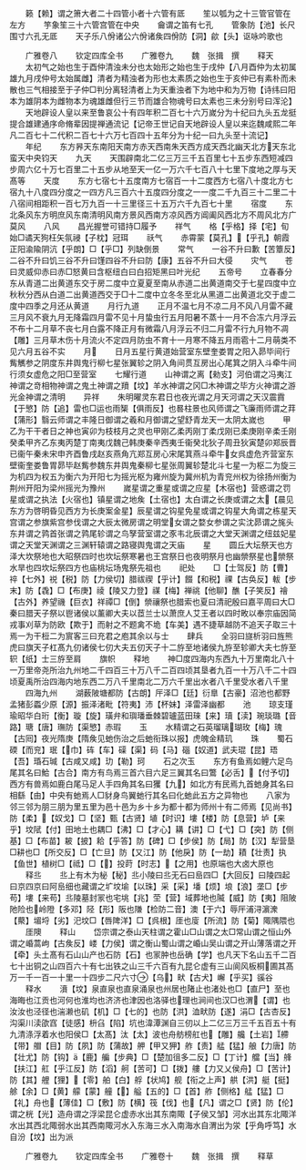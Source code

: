 <!-- { "loadSidebar": true } -->
　　籁【赖】谓之箫大者二十四管小者十六管有厎
　　笙以瓠为之十三管官管在左方
　　竽象笙三十六管宫管在中央
　　龠谓之笛有七孔
　　管象防【池】长尺围寸六孔无厎
　　天子乐八佾诸公六佾诸矦四佾防【洞】歈【头】讴咏吟歌也

　　广雅卷八
　　钦定四库全书
　　广雅卷九
　　魏　张揖　撰
　　释天
　　太初气之始也生于酉仲清浊未分也太始形之始也生于戌仲【八月酉仲为太初属雄九月戌仲号太始属雌】清者为精浊者为形也太素质之始也生于亥仲已有素朴而未散也三气相接至于子仲□判分离轻清者上为天重浊者下为地中和为万物【诗纬曰阳本为雄阴本为雌物本为魂雄雌但行三节而雄合物魂号曰太素也三未分别号曰浑沦】
　　天地辟设人皇以来至鲁哀公十有四年积二百七十六万嵗分为十纪曰九头五龙挺提合雄建通序命脩辈因提禅通流记【记帝王世记自天地辟设人皇以来迄魏咸熙二年凡二百七十二代积二百七十六万七百四十五年分为十纪一曰九头至十流记】
　　年纪
　　东方昦天东南阳天南方赤天西南朱天西方成天西北幽天北方天东北蛮天中央钧天
　　九天
　　天围辟南北二亿三万三千五百里七十五步东西短减四步周六亿十万七百里二十五步从地至天一亿一万六千七百八十七里下度地之厚与天髙等
　　天度
　　东方七宿七十五度南方七宿百一十二度西方七宿八十度北方七宿九十八度四分度之一四方凡三百六十五度四分度之一一度二千九百三十二里二十八宿间相距积一百七万九百一十三里径三十五万六千九百七十里
　　宿度
　　东北条风东方明庶风东南清明风南方景风西南方凉风西方阊阖风西北方不周风北方广莫风
　　八风
　　昌光握誉可错持□履予
　　祥气
　　格【乎格】择【宅】旬始□谲天狗枉矢氛祲【子枕】冠珥
　　祅气
　　赤霄蒙【莫孔】【乎孔】朝霞正阳渝隃阴沆【乎朗】□【乎□】列缺倒景
　　常气
　　一谷不升曰歉【苦簟反】二谷不升曰饥三谷不升曰馑四谷不升曰防【康】五谷不升曰大侵
　　灾气
　　苍曰灵威仰赤曰赤□怒黄曰含枢纽白曰白招矩黑曰叶光纪
　　五帝号
　　立春春分东从青道二出黄道东交于房二度中立夏夏至南从赤道二出黄道南交于七星四度中立秋秋分西从白道二出黄道西交于□十二度中立冬冬至北从黑道二出黄道北交于虚二度中四季之月还从黄道
　　月行九道
　　正月不温七月不凉二月不风八月雷不藏三月风不衰九月无降霜四月雷不见十月蛰虫行五月阳暑不蒸十一月不合冻六月浮云不布十二月草不丧七月白露不降正月有微霜八月浮云不归二月雷不行九月物不凋【雕】三月草木伤十月流火不定四月防虫不育十一月寒不降五月雨雹十二月萌类不见六月五谷不实
　　月
　　日月五星行黄道始营室东壁奎娄胃之阳入昴毕间行觜觽参之阴度东井舆鬼行柳七星张翼轸之阴入角间贯互房出心尾箕之阴入斗牵牛间行须女虚危之阳□至营室
　　七耀行道
　　山神谓之离【勑支】河伯谓之冯夷江神谓之竒相物神谓之鬼土神谓之羵【坟】羊水神谓之冈□木神谓之毕方火神谓之游光金神谓之清明
　　异祥
　　朱明曜灵东君日也夜光谓之月天河谓之天汉震霣【于慜】防【追】雷也□运也雨榘【俱雨反】也晷柱景也风师谓之飞廉雨师谓之荓【蒲形】翳云师谓之丰隆日御谓之羲和月御谓之望舒青龙天一太阴太嵗也
　　甲乙为干干者日之神也寅卯为枝枝月之灵也甲刚乙柔丙刚丁柔戊刚已柔庚刚辛柔壬刚癸柔甲齐乙东夷丙楚丁南夷戊魏己韩庚秦辛西夷壬衞癸北狄子周丑狄寅楚卯郑辰晋已衞午秦未宋申齐酉鲁戌赵亥燕角亢郑互房心宋尾箕燕斗牵牛女呉虚危齐营室东壁衞奎娄鲁胃昴毕赵觜参魏东井舆鬼秦柳七星张周翼轸楚北斗七星一为枢二为旋三为机四为权五为衡六为开阳七为摇光枢为雍州旋为冀州机为青兖州权为徐扬州衡为荆州开阳为梁州摇光为豫州
　　嵗星谓之重星或谓之应星【木宿也】营惑谓之罚星或谓之执法【火宿也】镇星谓之地矦【土宿也】太白谓之长庚或谓之太【晨见东方为啓明昏见西方为长庚案金星】辰星谓之钩星免星或谓之钩星大角谓之栋星天宫谓之参旗紫宫参伐谓之大辰太微房谓之明堂女谓之婺女参谓之实沈昴谓之旄头东井谓之鹑首张谓之鹑尾轸谓之鸟孥营室谓之豕韦北辰谓之大堂天渊谓之纽兹妃星谓之天堂天渊谓之三渊轩辕谓之路寝舆鬼谓之天庙
　　星
　　圆丘大坛祭天也方泽大坎祭地也大昭祭四时也坎坛祭寒暑也王宫祭日也夜明祭月也幽禜祭星也禜祭水旱也四坎坛祭四方也庙桃坛场鬼祭先祖也
　　祀处
　　□【士驾反】防【曹】祽【七外】祱【税】防【力侯切】腊祓禊【乎计】餟【和税】祼【古奂反】軷【步末】防【毳】□【布庚】祾【陵又力登】禖【梅】禅祧【他聊】醮【子笑反】禬【古外】养望禨【巨衣】祥禫□【倒】禜禳祭也腊索也夏曰清祀殷曰嘉平周曰大□秦曰腊天子祭以鬯诸侯以薰卿大夫以茝兰士以萧庶人艾王者以四时畋以奉宗庙因简戎事刈草为防欧【欺于】而射之不题禽不垝【车美】遇不捷草越防不追天子取三十焉一为干梪二为賔客三曰充君之庖其余以与士
　　肆兵
　　全羽曰旞析羽曰旌熊虎曰旗天子杠髙九仞诸侯七仞大夫五仞天子十二斿至地诸侯九斿至轸卿大夫七斿至轵【纸】士三斿至肩
　　旗帜
　　释地
　　神□度四海内东西九十万里南北八十一万里帝尧所治九州地二千四百三十万八千二百四顷其垦者九百一十万八千二十四顷夏禹所治四海内地东西二万八千里南北二万六千里出水者八千里受水者八千里
　　四海九州
　　湖薮陂塘都防【古朗】厈泽□【廷】衍臯【古豪】沼池也都野孟猪彭蟸少原【源】振泽渚毗【符夷】沛【杯妹】泽雷泽幽都
　　池
　　琼支瑾瑜昭华白珩【衡】璇【旋】璜弁和璵璠垂棘碧瓐蓝田琜【来】瓄【渎】琬琰璐【音路】瑭【唐】璑防【渠慜】赤瑕
　　玉
　　水精谓之石英瑠璃瑚玫【梅】瑰【古囘】夜光隋庚【隋矦见虵伤治之后虵衔珠以报】虎魄金精玑
　　珠
　　蜀石碝【而兖】珉【巾】砗【车】磲【渠】码【马】碯【奴道】武夫琨【昆】珸【吾】琘石瑊【古咸又咸】玏【勒】珂
　　石之次玉
　　东方有鱼焉如鲤六足鸟尾其名曰鮯【古合】南方有鸟焉三首六目六足三翼其名曰鷩【必舌】【付予切】西方有兽焉如鹿白尾马足人手四角其名曰玃【九】如北方有民焉九首虵身其名曰相繇【由】中央有虵焉人□豺身鸟翼虵行其名曰化虵此五方之异物也
　　八家为邻三邻为朋三朋为里五里为邑十邑为乡十乡为都十都为师州十有二师焉【见尚书】防【柔】【奴戈】□【坚】甄【古贤】埴【时识】塿【楼】防【息营】垆【来乎】坟陚【付】田地土也耦□【沸】□【才心】耩【讲】□【弋】□【突】防【侧基】□【布苗】耚【披】耠【乎答】防【碑】□【步侯】防【局】防【汉】犁营垦□耕也□【所交反】□【亡旦】防【又江】防【他戾】防【一劫】耫【壮责】执【鱼世】植树□【祗】□【】投莳【时志】【之用】也原端也大卤大原也
　　释丠
　　丠上有木为柲【秘】丠小陵曰丠无石曰峊四□【大回反】曰陵四起曰京四京曰阿峊细也藏谓之圹坟堬【以珠】采【采】墦【烦】埌【浪】垄□【步苟】塿【来苟】丠陵墓封冡也宅垗【兆】茔【营】域葬地也隇【威】防【夷】阻陂阤险也岭隥【多邓】陉【形】阪也隒【检防二音】澳【于六】辱厈浦浔濵潨【藂】堳埒【劣】汜坟□【唇陴洋】□【呉根】厓也廀【所流】防【菊】陬隅隈也
　　厓隩
　　释山
　　岱宗谓之泰山天柱谓之霍山□山谓之太□常山谓之恒山外谓之崏蒿岣【古矦反】嵝【力侯】谓之衡山蜀山谓之崏山吴山谓之开山薄落谓之开【牵】头土髙有石山山产也石防【石】也冡肿也岳确【学】也凡天下名山五千二百七十出铜之山四百六十有七出铁之山三千六百有九昆仑虚有三山阆风板桐圃其髙万一千一百一十里一十四步二尺六寸【乌】畎【古犬】嶰【乎买】豀谷
　　释水
　　濆【坟】泉直泉也直泉涌泉也州居也陼止也渚处也□【直尸】至也海晦也江贡也河何也淮均也济济也津因也洛驿也理也涧间也汉□也渭【谓】也汝汝也泾径也湍濑也矶【机】□【七的】也防【洪】洫畎防【遂】涓□【古杏反】沟渠川渎欿窞【徒感】枡臽【陷】坑也湋潭渊自三仞以上二亿三万三千五百五十有九清涤浮着水也阳侯□【太髙】汰【太】波也舟舫榜舡也【雕】艬【土岩】艜【带】艒【目】防【夙】防【蒲故】舺【甲又狎】舴【责】艋【猛】艆【力唐】防【壮尤】防【钩】【鹿】艑【步典】□【楚加徂多二反】□【丁计】艡【当】艂【扶江】舡【乎江反】防【滔】舸【苦可】□【拨】艛【力又乂侯舟】□【苦计】防【其】艃【狸】【零】舶【白】艀【状鸠】舰【衔之上声】舼【洪】艇【挺】艅【余】□【黄】艨【蒙】艟【】艗【五的】□【首】舴【侧格】艋【猛】□【礼】舟也【薄佳】□【敷】防【横】筏【伐】也【凡】谓之□【贤】防【伦】谓之桄【光】造舟谓之浮梁昆仑虚赤水出其东南陬【子侯又邹】河水出其东北陬洋水出其西北陬弱水出其西南陬河水入东海三水入南海水自渭出为泶【乎角呼笃】水自汾【坟】出为派

　　广雅卷九
　　钦定四库全书
　　广雅卷十
　　魏　张揖　撰
　　释草

